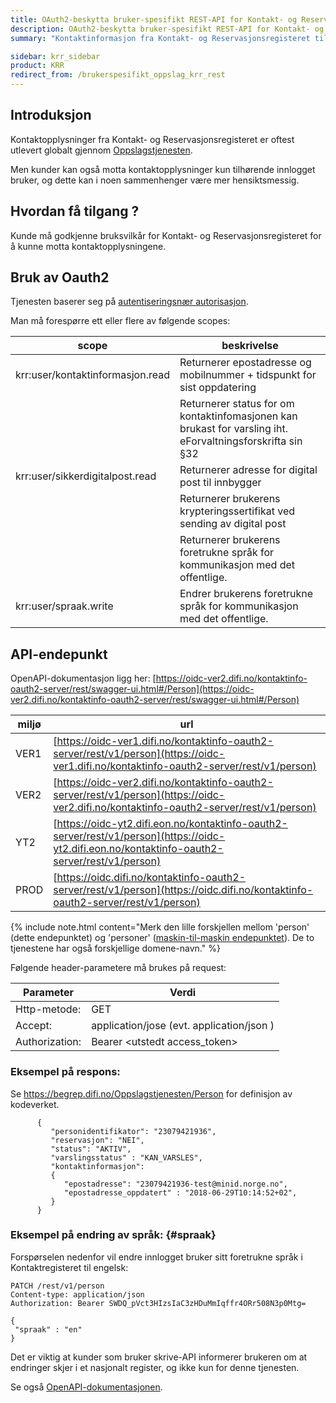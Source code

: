```yaml
---
title: OAuth2-beskytta bruker-spesifikt REST-API for Kontakt- og Reservasjonsregisteret
description: OAuth2-beskytta bruker-spesifikt REST-API for Kontakt- og Reservasjonsregisteret
summary: "Kontaktinformasjon fra Kontakt- og Reservasjonsregisteret tilhørende  innlogget bruker er tilgjengelig på et eget Oauth2-beskyttet REST-API."

sidebar: krr_sidebar
product: KRR
redirect_from: /brukerspesifikt_oppslag_krr_rest
---
```


## Introduksjon

Kontaktopplysninger fra Kontakt- og Reservasjonsregisteret er oftest utlevert globalt gjennom [Oppslagstjenesten]({{site.baseurl}}/docs/Kontaktregisteret/oppslagstjenesten_rest).

Men kunder kan også motta kontaktopplysninger kun tilhørende innlogget bruker, og dette kan i noen sammenhenger være mer hensiktsmessig.

## Hvordan få tilgang ?

Kunde må godkjenne bruksvilkår for Kontakt- og Reservasjonsregisteret for å kunne motta kontaktopplysningene.

## Bruk av Oauth2

Tjenesten baserer seg på [autentiseringsnær autorisasjon]({{site.baseurl}}/docs/idporten/oidc/oidc_auth_oauth2).


Man må forespørre ett eller flere av følgende scopes:


| scope | beskrivelse |
|-|-|
| krr:user/kontaktinformasjon.read | Returnerer epostadresse og mobilnummer + tidspunkt for sist oppdatering |
|  | Returnerer status for om kontaktinfomasjonen kan brukast for varsling iht. eForvaltningsforskrifta sin §32 |
| krr:user/sikkerdigitalpost.read | Returnerer adresse for digital post til innbygger |
| | Returnerer brukerens krypteringssertifikat ved sending av digital post |
| | Returnerer brukerens foretrukne språk for kommunikasjon med det offentlige.  |   
| krr:user/spraak.write | Endrer brukerens foretrukne språk for kommunikasjon med det offentlige. |

## API-endepunkt

OpenAPI-dokumentasjon ligg her: [https://oidc-ver2.difi.no/kontaktinfo-oauth2-server/rest/swagger-ui.html#/Person](https://oidc-ver2.difi.no/kontaktinfo-oauth2-server/rest/swagger-ui.html#/Person)

|miljø|url|
|-|-|
|VER1|[https://oidc-ver1.difi.no/kontaktinfo-oauth2-server/rest/v1/person](https://oidc-ver1.difi.no/kontaktinfo-oauth2-server/rest/v1/person)|
|VER2|[https://oidc-ver2.difi.no/kontaktinfo-oauth2-server/rest/v1/person](https://oidc-ver2.difi.no/kontaktinfo-oauth2-server/rest/v1/person)|
|YT2|[https://oidc-yt2.difi.eon.no/kontaktinfo-oauth2-server/rest/v1/person](https://oidc-yt2.difi.eon.no/kontaktinfo-oauth2-server/rest/v1/person)|
|PROD|[https://oidc.difi.no/kontaktinfo-oauth2-server/rest/v1/person](https://oidc.difi.no/kontaktinfo-oauth2-server/rest/v1/person)|


{% include note.html content="Merk den lille forskjellen mellom 'person' (dette endepunktet) og 'personer' ([maskin-til-maskin endepunktet](oppslagstjenesten_rest.html)). De to tjenestene har også forskjellige domene-navn." %}


Følgende header-parametere må brukes på request:

| Parameter  | Verdi |
| --- | --- |
| Http-metode: | GET |
| Accept: | application/jose  (evt. application/json ) |
| Authorization: | Bearer \<utstedt access_token\> |

### Eksempel på respons:


Se https://begrep.difi.no/Oppslagstjenesten/Person for definisjon av kodeverket.


```
      {
         "personidentifikator": "23079421936",
         "reservasjon": "NEI",
         "status": "AKTIV",
		 "varslingsstatus" : "KAN_VARSLES",
         "kontaktinformasjon":
         {
            "epostadresse": "23079421936-test@minid.norge.no",
            "epostadresse_oppdatert" : "2018-06-29T10:14:52+02",
         }
      }
```

### Eksempel på endring av språk: {#spraak}

Forspørselen nedenfor vil endre innlogget bruker sitt foretrukne språk i Kontaktregisteret til engelsk:

```
PATCH /rest/v1/person
Content-type: application/json
Authorization: Bearer SWDQ_pVct3HIzsIaC3zHDuMmIqffr4ORr508N3p0Mtg=

{
 "spraak" : "en"
}
```

Det er viktig at kunder som bruker skrive-API informerer brukeren om at endringer skjer i et nasjonalt register, og ikke kun for denne tjenesten.

Se også [OpenAPI-dokumentasjonen](https://oidc-ver2.difi.no/kontaktinfo-oauth2-server/rest/swagger-ui.html#/Person/patchUserUsingPATCH).
